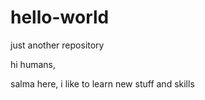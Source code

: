 # hello-world
just another repository

hi humans,

salma here, i like to learn new stuff and skills
